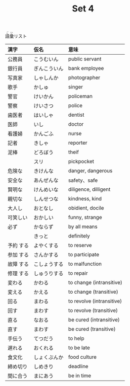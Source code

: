 ﻿---
layout: default
title: Set 4
parent: N4 Vocabulary List
grand_parent: <ruby>語彙<rt>ごい</rt></ruby> Vocabulary
nav_order: 4
---

<ruby>語彙<rt>ごい</rt></ruby>リスト


| 漢字      | 仮名         | 意味                      |
|:--------- |:------------ |:------------------------- |
| 公務員    | こうむいん   | public servant            |
| 銀行員    | ぎんこういん | bank employee             |
| 写真家    | しゃしんか   | photographer              |
| 歌手      | かしゅ       | singer                    |
| 警官      | けいかん     | policeman                 |
| 警察      | けいさつ     | police                    |
| 歯医者    | はいしゃ     | dentist                   |
| 医師      | いし         | doctor                    |
| 看護婦    | かんごふ     | nurse                     |
| 記者      | きしゃ       | reporter                  |
| 泥棒      | どろぼう     | theif                     |
|           | スリ         | pickpocket                |
| 危険な    | きけんな     | danger, dangerous         |
| 安全な    | あんぜんな   | safety、safe              |
| 賢明な    | けんめいな   | diligence, dilligent      |
| 親切な    | しんせつな   | kindness, kind            |
| 大人し    | おとなし     | obidient, docile          |
| 可笑しい  | おかしい     | funny, strange            |
| 必ず      | かならず     | by all means              |
|           | きっと       | definitely                |
| 予約 する | よやくする   | to reserve                |
| 参加 する | さんかする   | to participate            |
| 故障 する | こしょうする | to malfunction            |
| 修理 する | しゅうりする | to repair                 |
| 変わる    | かわる       | to change (intransitive)  |
| 変える    | かえる       | to change (transitive)    |
| 回る      | まわる       | to revolve (intransitive) |
| 回す      | まわす       | to revolve (transitive)   |
| 直る      | なおる       | be cured (intransitive)   |
| 直す      | まわす       | be cured (transitive)     |
| 手伝う    | てつだう     | to help                   |
| 遅れる    | おくれる     | to be late                |
| 食文化    | しょくぶんか | food culture              |
| 締め切り  | しめきり     | deadline                  |
| 間に合う  | まにあう     | be in time                |
